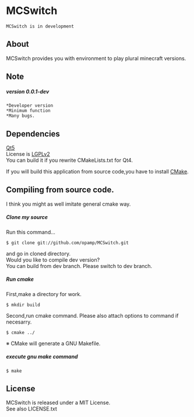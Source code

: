 MCSwitch  
========

	MCSwitch is in development


## About   
MCSwitch provides you with environment to play plural minecraft versions.   


## Note  
##### version 0.0.1-dev   

	*Developer version   
	*Minimum function   
	*Many bugs.

## Dependencies   
   
[Qt5](http://qt.nokia.com/)  
License is [LGPLv2](http://www.gnu.org/licenses/lgpl-2.1.html)  
You can build it if you rewrite CMakeLists.txt for Qt4.

If you will build this application from source code,you have to install [CMake](http://www.cmake.org/).  


## Compiling from source code.

I think you might as well imitate general cmake way.   

##### Clone my source  
Run this command...

	$ git clone git://github.com/opamp/MCSwitch.git  

and go in cloned directory.   
Would you like to compile dev version?  
You can build from dev branch. Please switch to dev branch.

##### Run cmake   
First,make a directory for work.  

	$ mkdir build  

Second,run cmake command. Please also attach options to command if necesarry.  

	$ cmake ../  

※ CMake will generate a GNU Makefile.  
##### execute gnu make command  

	$ make  


## License  
MCSwitch is released under a MIT License.   
See also LICENSE.txt   
